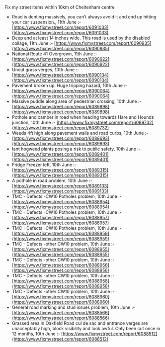 Fix my street items within 10km of Cheltenham centre

<!-- fix_marker starts -->

- Road is denting massively, you can’t always avoid it and end up hitting your car suspension., 11th June :- [https://www.fixmystreet.com/report/6091033](https://www.fixmystreet.com/report/6091033)
- Deep and at least 14 inches wide. This road is used by the disabled collage, 11th June :- [https://www.fixmystreet.com/report/6090935](https://www.fixmystreet.com/report/6090935)
- National Route 41 Overgrown, 11th June :- [https://www.fixmystreet.com/report/6090922](https://www.fixmystreet.com/report/6090922)
- Uncut grass verges, 10th June :- [https://www.fixmystreet.com/report/6090134](https://www.fixmystreet.com/report/6090134)
- Pavement broken up. Huge tripping hazard, 10th June :- [https://www.fixmystreet.com/report/6090064](https://www.fixmystreet.com/report/6090064)
- Massive puddle along area of pedestrian crossing, 10th June :- [https://www.fixmystreet.com/report/6089898](https://www.fixmystreet.com/report/6089898)
- Pothole and camber in road when heading towards Hare and Hounds junction, 10th June :- [https://www.fixmystreet.com/report/6089732](https://www.fixmystreet.com/report/6089732)
- Weeds 4ft high along pavement walls and road curbs, 10th June :- [https://www.fixmystreet.com/report/6089693](https://www.fixmystreet.com/report/6089693)
- Iant hogweed plants posing a risk to public safety, 10th June :- [https://www.fixmystreet.com/report/6089401](https://www.fixmystreet.com/report/6089401)
- Fridge Freezer left, 10th June :- [https://www.fixmystreet.com/report/6089315](https://www.fixmystreet.com/report/6089315)
- A pothole in road problem, 10th June :- [https://www.fixmystreet.com/report/6089133](https://www.fixmystreet.com/report/6089133)
- TMC - Defects -CW10 Potholes problem, 10th June :- [https://www.fixmystreet.com/report/6088954](https://www.fixmystreet.com/report/6088954)
- TMC - Defects -CW10 Potholes problem, 10th June :- [https://www.fixmystreet.com/report/6088957](https://www.fixmystreet.com/report/6088957)
- TMC - Defects -CW10 Potholes problem, 10th June :- [https://www.fixmystreet.com/report/6088959](https://www.fixmystreet.com/report/6088959)
- TMC - Defects -other CW10 problem, 10th June :- [https://www.fixmystreet.com/report/6088955](https://www.fixmystreet.com/report/6088955)
- TMC - Defects -other CW10 problem, 10th June :- [https://www.fixmystreet.com/report/6088956](https://www.fixmystreet.com/report/6088956)
- TMC - Defects -other CW10 problem, 10th June :- [https://www.fixmystreet.com/report/6088958](https://www.fixmystreet.com/report/6088958)
- TMC - Defects -other CW10 problem, 10th June :- [https://www.fixmystreet.com/report/6088960](https://www.fixmystreet.com/report/6088960)
- General road marking and stud issues problem, 10th June :- [https://www.fixmystreet.com/report/6088566](https://www.fixmystreet.com/report/6088566)
- Grassed area in Oakfield Road cul de sac and entrance verges are unacceptably high, block visibility and look awful. Only been cut once in 12 months, 10th June :- [https://www.fixmystreet.com/report/6088512](https://www.fixmystreet.com/report/6088512)

<!-- fix_marker ends -->